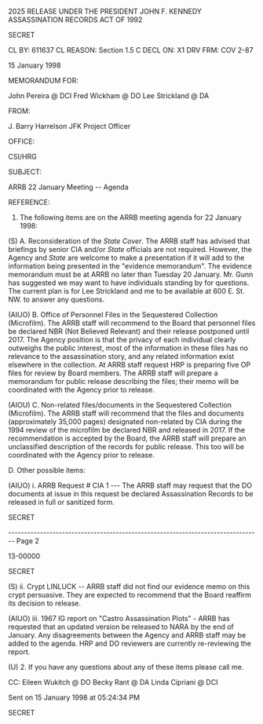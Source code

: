 2025 RELEASE UNDER THE PRESIDENT JOHN F. KENNEDY ASSASSINATION RECORDS ACT OF 1992

SECRET

CL BY: 611637
CL REASON: Section 1.5 C
DECL ON: X1
DRV FRM: COV 2-87

15 January 1998

MEMORANDUM FOR:

John Pereira @ DCI
Fred Wickham @ DO
Lee Strickland @ DA

FROM:

J. Barry Harrelson
JFK Project Officer

OFFICE:

CSI/HRG

SUBJECT:

ARRB 22 January Meeting -- Agenda

REFERENCE:

1. The following items are on the ARRB meeting agenda for 22 January 1998:

(S) A. Reconsideration of the *State Cover*. The ARRB staff has advised that briefings by senior CIA and/or *State* officials are not required. However, the Agency and *State* are welcome to make a presentation if it will add to the information being presented in the "evidence memorandum". The evidence memorandum must be at ARRB no later than Tuesday 20 January. Mr. Gunn has suggested we may want to have individuals standing by for questions. The current plan is for Lee Strickland and me to be available at 600 E. St. NW. to answer any questions.

(AIUO) B. Office of Personnel Files in the Sequestered Collection (Microfilm). The ARRB staff will recommend to the Board that personnel files be declared NBR (Not Believed Relevant) and their release postponed until 2017. The Agency position is that the privacy of each individual clearly outweighs the public interest, most of the information in these files has no relevance to the assassination story, and any related information exist elsewhere in the collection. At ARRB staff request HRP is preparing five OP files for review by Board members. The ARRB staff will prepare a memorandum for public release describing the files; their memo will be coordinated with the Agency prior to release.

(AIOU) C. Non-related files/documents in the Sequestered Collection (Microfilm). The ARRB staff will recommend that the files and documents (approximately 35,000 pages) designated non-related by CIA during the 1994 review of the microfilm be declared NBR and released in 2017. If the recommendation is accepted by the Board, the ARRB staff will prepare an unclassified description of the records for public release. This too will be coordinated with the Agency prior to release.

D. Other possible items:

(AIUO) i. ARRB Request # CIA 1 --- The ARRB staff may request that the DO documents at issue in this request be declared Assassination Records to be released in full or sanitized form.

SECRET


-------------------------------------------------------------------------------- Page 2

13-00000

SECRET

(S) ii. Crypt LINLUCK -- ARRB staff did not find our evidence memo on this crypt persuasive. They are expected to recommend that the Board reaffirm its decision to release.

(AIUO) iii. 1967 IG report on "Castro Assassination Plots" - ARRB has requested that an updated version be released to NARA by the end of January. Any disagreements between the Agency and ARRB staff may be added to the agenda. HRP and DO reviewers are currently re-reviewing the report.

(U) 2. If you have any questions about any of these items please call me.

CC: Eileen Wukitch @ DO
Becky Rant @ DA
Linda Cipriani @ DCI

Sent on 15 January 1998 at 05:24:34 PM

SECRET

